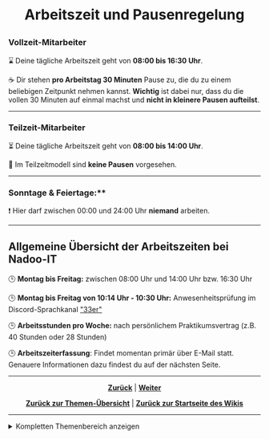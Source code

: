 # <p align="center">Arbeitszeit und Pausenregelung</p>

### Vollzeit-Mitarbeiter

⌛ Deine tägliche Arbeitszeit geht von **08:00 bis 16:30 Uhr**. 

☕ Dir stehen **pro Arbeitstag 30 Minuten** Pause zu, die du zu einem beliebigen Zeitpunkt nehmen kannst.
**Wichtig** ist dabei nur, dass du die vollen 30 Minuten auf einmal machst und **nicht in kleinere Pausen aufteilst**.

---

### Teilzeit-Mitarbeiter

⏳ Deine tägliche Arbeitszeit geht von **08:00 bis 14:00 Uhr**. 

🚫 Im Teilzeitmodell sind **keine Pausen** vorgesehen.

---

### Sonntage & Feiertage:**

❗ Hier darf zwischen 00:00 und 24:00 Uhr **niemand** arbeiten.

---

## Allgemeine Übersicht der Arbeitszeiten bei Nadoo-IT


🕒 **Montag bis Freitag:** zwischen 08:00 Uhr und 14:00 Uhr bzw. 16:30 Uhr 

🕒 **Montag bis Freitag von 10:14 Uhr - 10:30 Uhr:** Anwesenheitsprüfung im Discord-Sprachkanal ["33er"](https://discordapp.com/channels/1299292608744390707/1330880189475065910)

🕒 **Arbeitsstunden pro Woche:** nach persönlichem Praktikumsvertrag (z.B. 40 Stunden oder 28 Stunden)

🕒 **Arbeitszeiterfassung**: Findet momentan primär über E-Mail statt. Genauere Informationen dazu findest du auf der nächsten Seite.


---

<p align="center"><a href="/docs/01-organisation/README.md"><strong>Zurück</strong></a> | 
<a href="/docs/01-organisation/02-zeiterfassung/README.md"><strong>Weiter</strong></a></p>

<p align="center">
<a href="/docs/01-organisation/README.md/#dieser-themenbereich-beinhaltet-folgende-themen"><strong>Zurück zur Themen-Übersicht</strong></a> | <a href="/docs/00-willkommen/README.md"><strong>Zurück zur Startseite des Wikis</strong></a>
</p>

---

<details>
<summary>Kompletten Themenbereich anzeigen</summary>
<br>

  &nbsp;&nbsp;🔹 [Arbeitszeit und Pausen](docs/01-organisation/01-arbeits_und_pausenzeiten/README.md) <br>
  &nbsp;&nbsp;🔹 [Erfassung deiner Arbeits- und Pausenzeiten mit dem NADOO-Launchpad](docs/01-organisation/02-zeiterfassung/README.md) <br>
#
📄 [zum Thema **Zeit- und Ausbildungsnachweise:**](docs/01-organisation/03-zeit_und_ausbildungsnachweise/README.md) <br>
  &nbsp;&nbsp;🔹 [Beispiele für Ausbildungs- und Zeitnachweise](docs/01-organisation/02-zeit_und_ausbildungsnachweise/01-beispiele/README.md) <br>
  &nbsp;&nbsp;🔹 [Dateibenennungsrichtlinien](docs/01-organisation/02-zeit_und_ausbildungsnachweise/02-dateibenennung/README.md) <br>
  &nbsp;&nbsp;🔹 [Überprüfung der Dateinamen](/docs/01-organisation/02-zeit_und_ausbildungsnachweise/03-ueberpruefung/README.md) <br>
#
  &nbsp;&nbsp;🔹 [Regelungungen für Urlaub und Freistellungen](docs/01-organisation/04-urlaub/README.md) <br>
  &nbsp;&nbsp;🔹 [Ablauf bei Krankmeldungen](docs/01-organisation/05-krankmeldungen/README.md) <br>
  &nbsp;&nbsp;🔹 [Gesetzliche Regelungen zu Mutterschutz und Elternzeit](/docs/01-organisation/06-mutterschutz_und_elternzeit/README.md) <br>
  &nbsp;&nbsp;🔹 [Umgang mit Unternehmensdaten bei Christoph Backhaus IT — Sicherheit und Vertraulichkeit als oberste Priorität](/docs/01-organisation/07-datenschutz/README.md) <br>
  #
📄 [zum Thema **Umgang und Kultur bei Christoph Backhaus IT — unsere Firmenphilosophien:**](docs/01-organisation/03-zeit_und_ausbildungsnachweise/README.md) <br>
  &nbsp;&nbsp;🔹 [Unsere Verhaltensregeln](/docs/01-organisation/08-firmenphilosophie/01-verhaltensregeln/README.md) <br>
  &nbsp;&nbsp;🔹 [Meinungsaustausch bei Christoph Backhaus IT: eine Kultur, die von Feedback lebt](/docs/01-organisation/08-firmenphilosophie/02-feedback-kultur/README.md) <br>
  &nbsp;&nbsp;🔹 [KAIZEN bei Christoph Backhaus IT: eine Kultur der kontinuierlichen Verbesserung](/docs/01-organisation/08-firmenphilosophie/03-kaizen/README.md) <br>

</details>